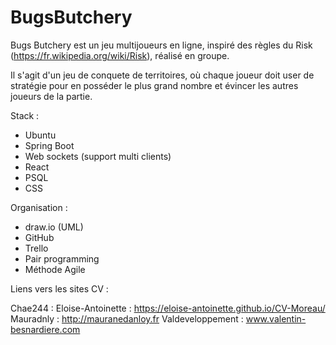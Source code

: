 # BugsButchery

Bugs Butchery est un jeu multijoueurs en ligne, inspiré des règles du Risk (https://fr.wikipedia.org/wiki/Risk), réalisé en groupe.


Il s'agit d'un jeu de conquete de territoires, où chaque joueur doit user de stratégie pour en posséder le plus grand nombre et évincer les autres joueurs de la partie.


Stack : 

- Ubuntu
- Spring Boot 
- Web sockets (support multi clients)
- React
- PSQL
- CSS

Organisation :

- draw.io (UML)
- GitHub
- Trello
- Pair programming
- Méthode Agile


Liens vers les sites CV :

Chae244 :
Eloise-Antoinette : https://eloise-antoinette.github.io/CV-Moreau/
Mauradnly : http://mauranedanloy.fr
Valdeveloppement : www.valentin-besnardiere.com
